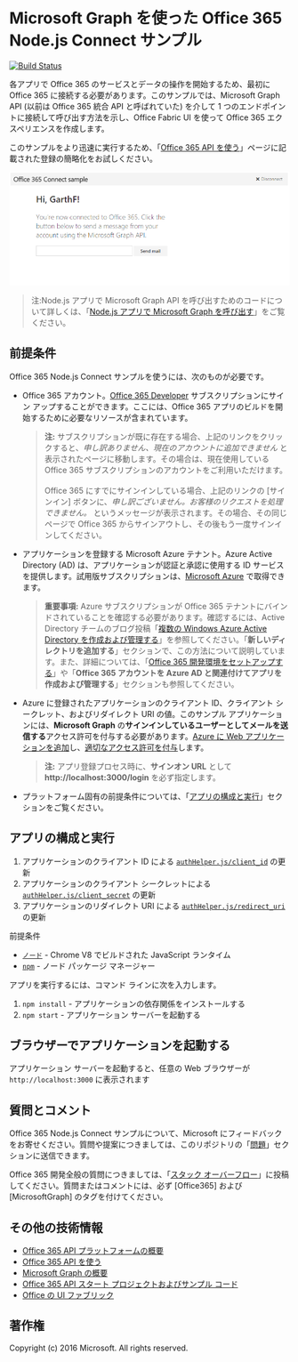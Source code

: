 # Microsoft Graph を使った Office 365 Node.js Connect サンプル
[![Build Status](https://travis-ci.org/OfficeDev/O365-Nodejs-Microsoft-Graph-Connect.svg?branch=master)](https://travis-ci.org/OfficeDev/O365-Nodejs-Microsoft-Graph-Connect)

各アプリで Office 365 のサービスとデータの操作を開始するため、最初に Office 365 に接続する必要があります。このサンプルでは、Microsoft Graph API (以前は Office 365 統合 API と呼ばれていた) を介して 1 つのエンドポイントに接続して呼び出す方法を示し、Office Fabric UI を使って Office 365 エクスペリエンスを作成します。

このサンプルをより迅速に実行するため、「[Office 365 API を使う](http://dev.office.com/getting-started/office365apis?platform=option-node#setup)」ページに記載された登録の簡略化をお試しください。

![Office 365 Node.js Connect サンプルのスクリーンショット](../readme-imgs/screenshot.PNG)
> 注:Node.js アプリで Microsoft Graph API を呼び出すためのコードについて詳しくは、「[Node.js アプリで Microsoft Graph を呼び出す](https://graph.microsoft.io/docs/platform/nodejs)」をご覧ください。

## 前提条件

Office 365 Node.js Connect サンプルを使うには、次のものが必要です。
* Office 365 アカウント。[Office 365 Developer](https://aka.ms/devprogramsignup) サブスクリプションにサイン アップすることができます。ここには、Office 365 アプリのビルドを開始するために必要なリソースが含まれています。

     > **注:**
     サブスクリプションが既に存在する場合、上記のリンクをクリックすると、*申し訳ありません、現在のアカウントに追加できません* と表示されたページに移動します。その場合は、現在使用している Office 365 サブスクリプションのアカウントをご利用いただけます。<br /><br />
     Office 365 にすでにサインインしている場合、上記のリンクの [サインイン] ボタンに、*申し訳ございません。お客様のリクエストを処理できません。* というメッセージが表示されます。その場合、その同じページで Office 365 からサインアウトし、その後もう一度サインインしてください。
* アプリケーションを登録する Microsoft Azure テナント。Azure Active Directory (AD) は、アプリケーションが認証と承認に使用する ID サービスを提供します。試用版サブスクリプションは、[Microsoft Azure](https://account.windowsazure.com/SignUp) で取得できます。

     > **重要事項:**
     Azure サブスクリプションが Office 365 テナントにバインドされていることを確認する必要があります。確認するには、Active Directory チームのブログ投稿「[複数の Windows Azure Active Directory を作成および管理する](http://blogs.technet.com/b/ad/archive/2013/11/08/creating-and-managing-multiple-windows-azure-active-directories.aspx)」を参照してください。「**新しいディレクトリを追加する**」セクションで、この方法について説明しています。また、詳細については、「[Office 365 開発環境をセットアップする](https://msdn.microsoft.com/office/office365/howto/setup-development-environment#bk_CreateAzureSubscription)」や「**Office 365 アカウントを Azure AD と関連付けてアプリを作成および管理する**」セクションも参照してください。
* Azure に登録されたアプリケーションのクライアント ID、クライアント シークレット、およびリダイレクト URI の値。このサンプル アプリケーションには、**Microsoft Graph** の**サインインしているユーザーとしてメールを送信する**アクセス許可を付与する必要があります。[Azure に Web アプリケーションを追加](https://msdn.microsoft.com/office/office365/HowTo/add-common-consent-manually#bk_RegisterWebApp)し、[適切なアクセス許可を付与](https://github.com/OfficeDev/O365-Nodejs-Microsoft-Graph-Connect/wiki/Grant-permissions-to-the-Connect-application-in-Azure)します。

     > **注:**
     アプリ登録プロセス時に、**サインオン URL** として **http://localhost:3000/login** を必ず指定します。
     
* プラットフォーム固有の前提条件については、「[アプリの構成と実行](#configure-and-run-the-app)」セクションをご覧ください。

## アプリの構成と実行

1. アプリケーションのクライアント ID による [```authHelper.js/client_id```](authHelper.js#L7) の更新
2. アプリケーションのクライアント シークレットによる [```authHelper.js/client_secret```](authHelper.js#L8) の更新
3. アプリケーションのリダイレクト URI による [```authHelper.js/redirect_uri```](authHelper.js#L9) の更新

前提条件
* [```ノード```](https://nodejs.org/en/) - Chrome V8 でビルドされた JavaScript ランタイム
* [```npm```](https://docs.npmjs.com/getting-started/installing-node) - ノード パッケージ マネージャー

アプリを実行するには、コマンド ラインに次を入力します。

1. ```npm install``` - アプリケーションの依存関係をインストールする
2. ```npm start``` - アプリケーション サーバーを起動する


## ブラウザーでアプリケーションを起動する
アプリケーション サーバーを起動すると、任意の Web ブラウザーが ```http://localhost:3000``` に表示されます

## 質問とコメント

Office 365 Node.js Connect サンプルについて、Microsoft にフィードバックをお寄せください。質問や提案につきましては、このリポジトリの「[問題](https://github.com/OfficeDev/O365-Nodejs-Microsoft-Graph-Connect/issues)」セクションに送信できます。

Office 365 開発全般の質問につきましては、「[スタック オーバーフロー](http://stackoverflow.com/questions/tagged/Office365+MicrosoftGraph)」に投稿してください。質問またはコメントには、必ず [Office365] および [MicrosoftGraph] のタグを付けてください。
  
## その他の技術情報

* [Office 365 API プラットフォームの概要](https://msdn.microsoft.com/office/office365/howto/platform-development-overview)
* [Office 365 API を使う](http://dev.office.com/getting-started/office365apis)
* [Microsoft Graph の概要](http://graph.microsoft.io)
* [Office 365 API スタート プロジェクトおよびサンプル コード](https://msdn.microsoft.com/office/office365/howto/starter-projects-and-code-samples)
* [Office の UI ファブリック](https://github.com/OfficeDev/Office-UI-Fabric)

## 著作権
Copyright (c) 2016 Microsoft. All rights reserved.


